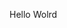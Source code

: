 Hello Wolrd





















































































































































































































































































































































































































































































































































































































































































































































































































































































































































































































































































































































































































































































































































































































































































































































































































































































































































































































































































































































































































































































































































































































































































































































































































































































































































































































































































































































































































































































































































































































































































































































































































































































































































































































































































































































































































































































































































































































































































































































































































































































































































































































































































































































































































































































































































































































































































































































































































































































































































































































































































































































































































































































































































































































































































































































































































































































































































































































































































